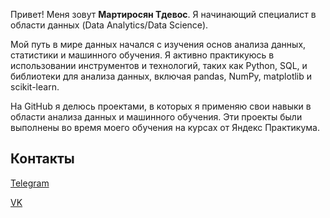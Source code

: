 Привет! Меня зовут **Мартиросян Тдевос**. Я начинающий специалист в области данных (Data Analytics/Data Science).

Мой путь в мире данных начался с изучения основ анализа данных, статистики и машинного обучения. Я активно практикуюсь в использовании инструментов и технологий, таких как Python, SQL, и библиотеки для анализа данных, включая pandas, NumPy, matplotlib и scikit-learn.

На GitHub я делюсь проектами, в которых я применяю свои навыки в области анализа данных и машинного обучения. Эти проекты были выполнены во время моего обучения на курсах от Яндекс Практикума.

## Контакты

[Telegram](https://t.me/MTK020401)

[VK](https://vk.com/tutunio)
